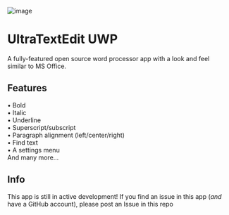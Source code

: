 ![image](https://user-images.githubusercontent.com/100033309/154805920-652c8685-1a98-4d21-b5c0-3bb97d0242fa.png)

# UltraTextEdit UWP

A fully-featured open source word processor app with a look and feel similar to MS Office.

## Features
• Bold</br>
• Italic </br>
• Underline </br>
• Superscript/subscript </br>
• Paragraph alignment (left/center/right) </br>
• Find text </br>
• A settings menu </br>
And many more...
## Info
This app is still in active development!
If you find an issue in this app (*and* have a GitHub account), please post an Issue in this repo
